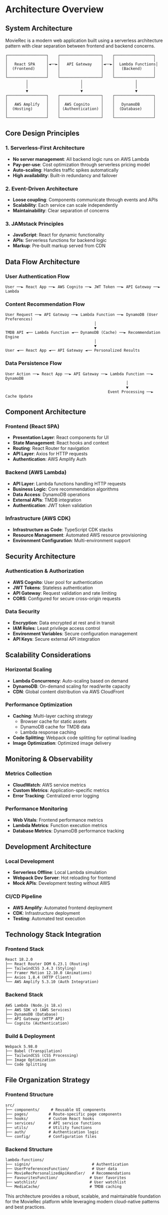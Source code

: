 # Architecture Overview

## System Architecture

MovieRec is a modern web application built using a serverless architecture pattern with clear separation between frontend and backend concerns.

```
┌─────────────────┐    ┌──────────────────┐    ┌─────────────────┐
│                 │    │                  │    │                 │
│   React SPA     │◄──►│   API Gateway    │◄──►│  Lambda Functions│
│  (Frontend)     │    │                  │    │   (Backend)     │
│                 │    │                  │    │                 │
└─────────────────┘    └──────────────────┘    └─────────────────┘
         │                       │                       │
         │                       │                       │
         ▼                       ▼                       ▼
┌─────────────────┐    ┌──────────────────┐    ┌─────────────────┐
│                 │    │                  │    │                 │
│   AWS Amplify   │    │  AWS Cognito     │    │   DynamoDB      │
│  (Hosting)      │    │ (Authentication) │    │  (Database)     │
│                 │    │                  │    │                 │
└─────────────────┘    └──────────────────┘    └─────────────────┘
```

## Core Design Principles

### 1. Serverless-First Architecture
- **No server management**: All backend logic runs on AWS Lambda
- **Pay-per-use**: Cost optimization through serverless pricing model
- **Auto-scaling**: Handles traffic spikes automatically
- **High availability**: Built-in redundancy and failover

### 2. Event-Driven Architecture
- **Loose coupling**: Components communicate through events and APIs
- **Scalability**: Each service can scale independently
- **Maintainability**: Clear separation of concerns

### 3. JAMstack Principles
- **JavaScript**: React for dynamic functionality
- **APIs**: Serverless functions for backend logic
- **Markup**: Pre-built markup served from CDN

## Data Flow Architecture

### User Authentication Flow
```
User ──► React App ──► AWS Cognito ──► JWT Token ──► API Gateway ──► Lambda
```

### Content Recommendation Flow
```
User Request ──► API Gateway ──► Lambda Function ──► DynamoDB (User Preferences)
                                       │
                                       ▼
TMDB API ◄── Lambda Function ◄── DynamoDB (Cache) ──► Recommendation Engine
                                       │
                                       ▼
User ◄── React App ◄── API Gateway ◄── Personalized Results
```

### Data Persistence Flow
```
User Action ──► React App ──► API Gateway ──► Lambda Function ──► DynamoDB
                                                     │
                                                     ▼
                                             Event Processing ──► Cache Update
```

## Component Architecture

### Frontend (React SPA)
- **Presentation Layer**: React components for UI
- **State Management**: React hooks and context
- **Routing**: React Router for navigation
- **API Layer**: Axios for HTTP requests
- **Authentication**: AWS Amplify Auth

### Backend (AWS Lambda)
- **API Layer**: Lambda functions handling HTTP requests
- **Business Logic**: Core recommendation algorithms
- **Data Access**: DynamoDB operations
- **External APIs**: TMDB integration
- **Authentication**: JWT token validation

### Infrastructure (AWS CDK)
- **Infrastructure as Code**: TypeScript CDK stacks
- **Resource Management**: Automated AWS resource provisioning
- **Environment Configuration**: Multi-environment support

## Security Architecture

### Authentication & Authorization
- **AWS Cognito**: User pool for authentication
- **JWT Tokens**: Stateless authentication
- **API Gateway**: Request validation and rate limiting
- **CORS**: Configured for secure cross-origin requests

### Data Security
- **Encryption**: Data encrypted at rest and in transit
- **IAM Roles**: Least privilege access control
- **Environment Variables**: Secure configuration management
- **API Keys**: Secure external API integration

## Scalability Considerations

### Horizontal Scaling
- **Lambda Concurrency**: Auto-scaling based on demand
- **DynamoDB**: On-demand scaling for read/write capacity
- **CDN**: Global content distribution via AWS CloudFront

### Performance Optimization
- **Caching**: Multi-layer caching strategy
  - Browser cache for static assets
  - DynamoDB cache for TMDB data
  - Lambda response caching
- **Code Splitting**: Webpack code splitting for optimal loading
- **Image Optimization**: Optimized image delivery

## Monitoring & Observability

### Metrics Collection
- **CloudWatch**: AWS service metrics
- **Custom Metrics**: Application-specific metrics
- **Error Tracking**: Centralized error logging

### Performance Monitoring
- **Web Vitals**: Frontend performance metrics
- **Lambda Metrics**: Function execution metrics
- **Database Metrics**: DynamoDB performance tracking

## Development Architecture

### Local Development
- **Serverless Offline**: Local Lambda simulation
- **Webpack Dev Server**: Hot reloading for frontend
- **Mock APIs**: Development testing without AWS

### CI/CD Pipeline
- **AWS Amplify**: Automated frontend deployment
- **CDK**: Infrastructure deployment
- **Testing**: Automated test execution

## Technology Stack Integration

### Frontend Stack
```
React 18.2.0
├── React Router DOM 6.23.1 (Routing)
├── TailwindCSS 3.4.3 (Styling)
├── Framer Motion 12.10.0 (Animations)
├── Axios 1.8.4 (HTTP Client)
└── AWS Amplify 5.3.10 (Auth Integration)
```

### Backend Stack
```
AWS Lambda (Node.js 18.x)
├── AWS SDK v3 (AWS Services)
├── DynamoDB (Database)
├── API Gateway (HTTP API)
└── Cognito (Authentication)
```

### Build & Deployment
```
Webpack 5.98.0
├── Babel (Transpilation)
├── TailwindCSS (CSS Processing)
├── Image Optimization
└── Code Splitting
```

## File Organization Strategy

### Frontend Structure
```
src/
├── components/     # Reusable UI components
├── pages/         # Route-specific page components
├── hooks/         # Custom React hooks
├── services/      # API service functions
├── utils/         # Utility functions
├── auth/          # Authentication logic
└── config/        # Configuration files
```

### Backend Structure
```
lambda-functions/
├── signin/                           # Authentication
├── UserPreferencesFunction/          # User data
├── MovieRecPersonalizedApiHandler/   # Recommendations
├── FavouritesFunction/              # User favorites
├── watchlist/                       # User watchlist
└── MediaCache/                      # TMDB caching
```

This architecture provides a robust, scalable, and maintainable foundation for the MovieRec platform while leveraging modern cloud-native patterns and best practices.